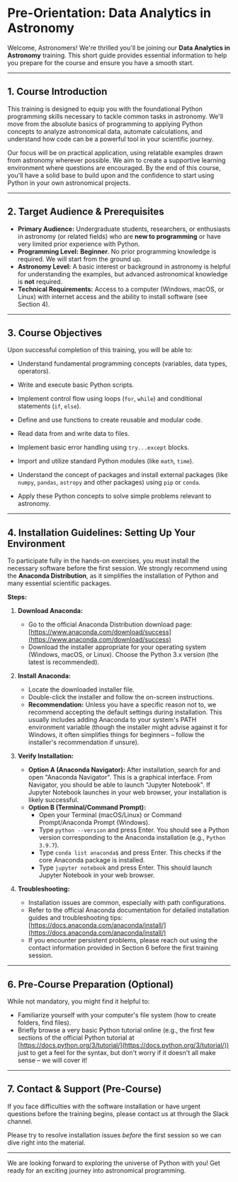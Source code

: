# Pre-Orientation: Data Analytics in Astronomy

Welcome, Astronomers! We're thrilled you'll be joining our **Data Analytics in Astronomy** training. This short guide provides essential information to help you prepare for the course and ensure you have a smooth start.

---

## 1. Course Introduction

This training is designed to equip you with the foundational Python programming skills necessary to tackle common tasks in astronomy. We'll move from the absolute basics of programming to applying Python concepts to analyze astronomical data, automate calculations, and understand how code can be a powerful tool in your scientific journey.

Our focus will be on practical application, using relatable examples drawn from astronomy wherever possible. We aim to create a supportive learning environment where questions are encouraged. By the end of this course, you'll have a solid base to build upon and the confidence to start using Python in your own astronomical projects.

---

## 2. Target Audience & Prerequisites

*   **Primary Audience:** Undergraduate students, researchers, or enthusiasts in astronomy (or related fields) who are **new to programming** or have very limited prior experience with Python.
*   **Programming Level:** **Beginner**. No prior programming knowledge is required. We will start from the ground up.
*   **Astronomy Level:** A basic interest or background in astronomy is helpful for understanding the examples, but advanced astronomical knowledge is **not** required.
*   **Technical Requirements:** Access to a computer (Windows, macOS, or Linux) with internet access and the ability to install software (see Section 4).

---

## 3. Course Objectives

Upon successful completion of this training, you will be able to:

*   Understand fundamental programming concepts (variables, data types, operators).
*   Write and execute basic Python scripts.
*   Implement control flow using loops (`for`, `while`) and conditional statements (`if`, `else`).
*   Define and use functions to create reusable and modular code.

*   Read data from and write data to files.
*   Implement basic error handling using `try...except` blocks.
*   Import and utilize standard Python modules (like `math`, `time`).
*   Understand the concept of packages and install external packages (like `numpy`, `pandas`, `astropy` and other packages) using `pip` or `conda`.
*   Apply these Python concepts to solve simple problems relevant to astronomy.

---


## 4. Installation Guidelines: Setting Up Your Environment

To participate fully in the hands-on exercises, you must install the necessary software before the first session. We strongly recommend using the **Anaconda Distribution**, as it simplifies the installation of Python and many essential scientific packages.

**Steps:**

1.  **Download Anaconda:**
    *   Go to the official Anaconda Distribution download page: [https://www.anaconda.com/download/success](https://www.anaconda.com/download/success)
    *   Download the installer appropriate for your operating system (Windows, macOS, or Linux). Choose the Python 3.x version (the latest is recommended).

2.  **Install Anaconda:**
    *   Locate the downloaded installer file.
    *   Double-click the installer and follow the on-screen instructions.
    *   **Recommendation:** Unless you have a specific reason not to, we recommend accepting the default settings during installation. This usually includes adding Anaconda to your system's PATH environment variable (though the installer might advise against it for Windows, it often simplifies things for beginners – follow the installer's recommendation if unsure).

3.  **Verify Installation:**
    *   **Option A (Anaconda Navigator):** After installation, search for and open "Anaconda Navigator". This is a graphical interface. From Navigator, you should be able to launch "Jupyter Notebook". If Jupyter Notebook launches in your web browser, your installation is likely successful.
    *   **Option B (Terminal/Command Prompt):**
        *   Open your Terminal (macOS/Linux) or Command Prompt/Anaconda Prompt (Windows).
        *   Type `python --version` and press Enter. You should see a Python version corresponding to the Anaconda installation (e.g., `Python 3.9.7`).
        *   Type `conda list anaconda$` and press Enter. This checks if the core Anaconda package is installed.
        *   Type `jupyter notebook` and press Enter. This should launch Jupyter Notebook in your web browser.

4.  **Troubleshooting:**
    *   Installation issues are common, especially with path configurations.
    *   Refer to the official Anaconda documentation for detailed installation guides and troubleshooting tips: [https://docs.anaconda.com/anaconda/install/](https://docs.anaconda.com/anaconda/install/)
    *   If you encounter persistent problems, please reach out using the contact information provided in Section 6 before the first training session.

---

## 6. Pre-Course Preparation (Optional)

While not mandatory, you might find it helpful to:

*   Familiarize yourself with your computer's file system (how to create folders, find files).
*   Briefly browse a very basic Python tutorial online (e.g., the first few sections of the official Python tutorial at [https://docs.python.org/3/tutorial/](https://docs.python.org/3/tutorial/)) just to get a feel for the syntax, but don't worry if it doesn't all make sense – we will cover it!

---

## 7. Contact & Support (Pre-Course)

If you face difficulties with the software installation or have urgent questions before the training begins, please contact us at through the Slack channel.

Please try to resolve installation issues *before* the first session so we can dive right into the material.

---

We are looking forward to exploring the universe of Python with you! Get ready for an exciting journey into astronomical programming.